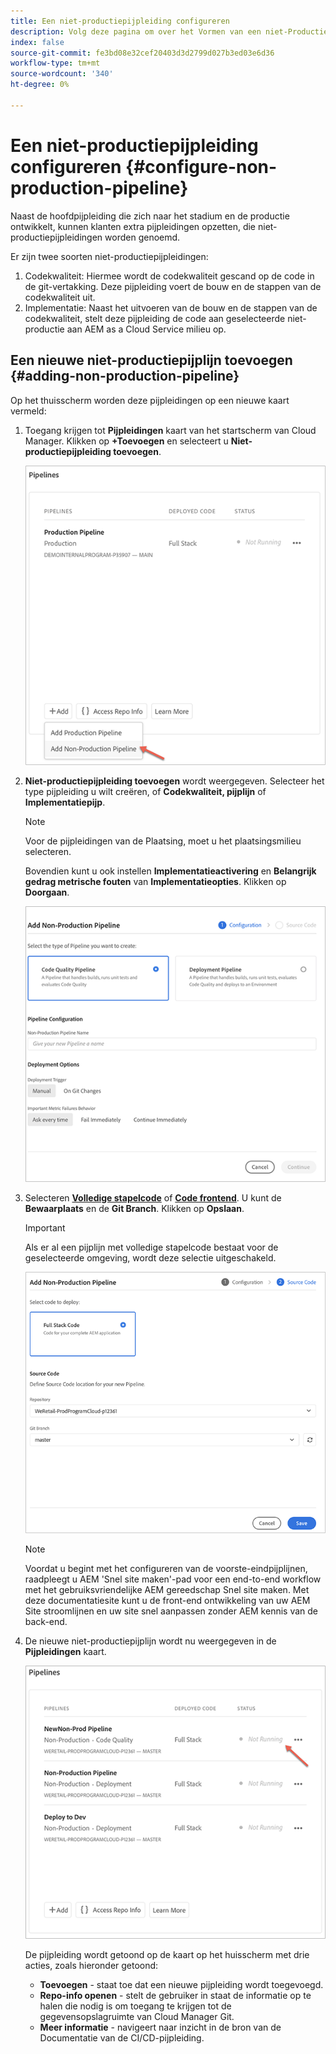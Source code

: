 ```yaml
---
title: Een niet-productiepijpleiding configureren
description: Volg deze pagina om over het Vormen van een niet-Productiepijpleiding in de Manager van de Wolk te leren
index: false
source-git-commit: fe3bd08e32cef20403d3d2799d027b3ed03e6d36
workflow-type: tm+mt
source-wordcount: '340'
ht-degree: 0%

---
```



# Een niet-productiepijpleiding configureren {#configure-non-production-pipeline}

Naast de hoofdpijpleiding die zich naar het stadium en de productie ontwikkelt, kunnen klanten extra pijpleidingen opzetten, die niet-productiepijpleidingen worden genoemd.

Er zijn twee soorten niet-productiepijpleidingen:

1. Codekwaliteit: Hiermee wordt de codekwaliteit gescand op de code in de git-vertakking. Deze pijpleiding voert de bouw en de stappen van de codekwaliteit uit.
1. Implementatie: Naast het uitvoeren van de bouw en de stappen van de codekwaliteit, stelt deze pijpleiding de code aan geselecteerde niet-productie aan AEM as a Cloud Service milieu op.

## Een nieuwe niet-productiepijplijn toevoegen {#adding-non-production-pipeline}

Op het thuisscherm worden deze pijpleidingen op een nieuwe kaart vermeld:

1. Toegang krijgen tot **Pijpleidingen** kaart van het startscherm van Cloud Manager. Klikken op **+Toevoegen** en selecteert u **Niet-productiepijpleiding toevoegen**.

   ![](/help/implementing/cloud-manager/assets/configure-pipeline/nonprod-pipeline-add1.png)

1. **Niet-productiepijpleiding toevoegen**  wordt weergegeven. Selecteer het type pijpleiding u wilt creëren, of **Codekwaliteit, pijplijn** of **Implementatiepijp**.

   >[!NOTE]
   >Voor de pijpleidingen van de Plaatsing, moet u het plaatsingsmilieu selecteren.

   Bovendien kunt u ook instellen **Implementatieactivering** en **Belangrijk gedrag metrische fouten** van **Implementatieopties**. Klikken op **Doorgaan**.

   ![](/help/implementing/cloud-manager/assets/configure-pipeline/nonprod-pipeline-add2.png)

1. Selecteren **[Volledige stapelcode](/help/implementing/cloud-manager/configuring-pipelines/introduction-ci-cd-pipelines.md#full-stack-pipeline)** of **[Code frontend](/help/implementing/cloud-manager/configuring-pipelines/introduction-ci-cd-pipelines.md#front-end)**. U kunt de **Bewaarplaats** en de **Git Branch**. Klikken op **Opslaan**.

   >[!IMPORTANT]
   >Als er al een pijplijn met volledige stapelcode bestaat voor de geselecteerde omgeving, wordt deze selectie uitgeschakeld.

   ![](/help/implementing/cloud-manager/assets/configure-pipeline/nonprod-pipeline-add3.png)

   >[!NOTE]
   >Voordat u begint met het configureren van de voorste-eindpijplijnen, raadpleegt u AEM &#39;Snel site maken&#39;-pad voor een end-to-end workflow met het gebruiksvriendelijke AEM gereedschap Snel site maken. Met deze documentatiesite kunt u de front-end ontwikkeling van uw AEM Site stroomlijnen en uw site snel aanpassen zonder AEM kennis van de back-end.

1. De nieuwe niet-productiepijplijn wordt nu weergegeven in de **Pijpleidingen** kaart.

   ![](/help/implementing/cloud-manager/assets/configure-pipeline/nonprod-pipeline-add4.png)


   De pijpleiding wordt getoond op de kaart op het huisscherm met drie acties, zoals hieronder getoond:

   * **Toevoegen** - staat toe dat een nieuwe pijpleiding wordt toegevoegd.
   * **Repo-info openen** - stelt de gebruiker in staat de informatie op te halen die nodig is om toegang te krijgen tot de gegevensopslagruimte van Cloud Manager Git.
   * **Meer informatie** - navigeert naar inzicht in de bron van de Documentatie van de CI/CD-pijpleiding.